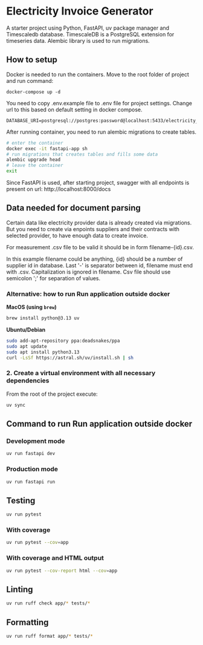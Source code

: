 # Electricity Invoice Generator

A starter project using Python, FastAPI, uv package manager and Timescaledb database. 
TimescaleDB is a PostgreSQL extension for timeseries data.
Alembic library is used to run migrations.

## How to setup 
Docker is needed to run the containers. Move to the root folder of project and run command:

```
docker-compose up -d
```
You need to copy .env.example file to .env file for project settings. Change url to this based on default setting in docker compose.

```
DATABASE_URI=postgresql://postgres:password@localhost:5433/electricity_invoices
```


After running container, you need to run alembic migrations to create tables.

```sh
# enter the container
docker exec -it fastapi-app sh
# run migrations that creates tables and fills some data
alembic upgrade head
# leave the container
exit
```

Since FastAPI is used, after starting project,
swagger with all endpoints is present on url:
http://localhost:8000/docs


## Data needed for document parsing

Certain data like electricity provider data is already created via migrations.
But you need to create via enpoints suppliers and their contracts with selected provider, to have enough data to create invoice.

For measurement .csv file to be valid it should be in form filename-{id}.csv.

In this example filename could be anything, {id} should be a number of supplier id in database.
Last '-' is separator between id, filename must end with .csv.
Capitalization is ignored in filename.
Csv file should use semicolon ';' for separation of values.


### Alternative: how to run Run application outside docker

**MacOS (using `brew`)**

```bash
brew install python@3.13 uv
```

**Ubuntu/Debian**

```bash
sudo add-apt-repository ppa:deadsnakes/ppa
sudo apt update
sudo apt install python3.13
curl -LsSf https://astral.sh/uv/install.sh | sh
```

### 2. Create a virtual environment with all necessary dependencies

From the root of the project execute:

```bash
uv sync
```

## Command to run Run application outside docker


### Development mode

```bash
uv run fastapi dev
```

### Production mode

```bash
uv run fastapi run
```

## Testing

```bash
uv run pytest
```

### With coverage

```bash
uv run pytest --cov=app
```

### With coverage and HTML output

```bash
uv run pytest --cov-report html --cov=app
```

## Linting

```bash
uv run ruff check app/* tests/*
```

## Formatting

```bash
uv run ruff format app/* tests/*
```

